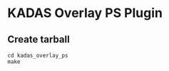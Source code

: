 KADAS Overlay PS Plugin
=======================


Create tarball
--------------

    cd kadas_overlay_ps
    make

